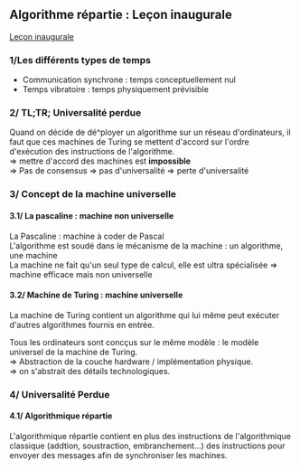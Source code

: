 ## Algorithme répartie : Leçon inaugurale

[Leçon inaugurale](https://www.college-de-france.fr/site/rachid-guerraoui/_inaugural-lecture.htm)  

### 1/Les différents types de temps  

- Communication synchrone : temps conceptuellement nul  
- Temps vibratoire : temps physiquement prévisible  

### 2/ TL;TR; Universalité perdue

Quand on décide de dé^ployer un algorithme sur un réseau d'ordinateurs, il faut que ces machines de Turing se mettent d'accord sur l'ordre d'exécution des instructions de l'algorithme.  
=> mettre d'accord des machines est __impossible__   
=> Pas de consensus => pas d'universalité => perte d'universalité  

### 3/ Concept de la machine universelle

#### 3.1/ La pascaline : machine non universelle  

La Pascaline : machine à coder de Pascal  
L'algorithme est soudé dans le mécanisme de la machine : un algorithme, une machine  
La machine ne fait qu'un seul type de calcul, elle est ultra spécialisée => machine efficace mais non universelle  

#### 3.2/ Machine de Turing : machine universelle  

La machine de Turing contient un algorithme qui lui même peut exécuter d'autres algorithmes fournis en entrée.  

Tous les ordinateurs sont concçus sur le même modèle : le modèle universel de la machine de Turing.  
=> Abstraction de la couche hardware / implémentation physique.  
=> on s'abstrait des détails technologiques.  

### 4/ Universalité Perdue

#### 4.1/ Algorithmique répartie  

L'algorithmique répartie contient en plus des instructions de l'algorithmique classique (addtion, soustraction, embranchement...) des instructions pour envoyer des messages afin de synchroniser les machines.








